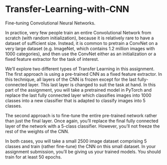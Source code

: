 # Transfer-Learning-with-CNN
Fine-tuning Convolutional Neural Networks.

In practice, very few people train an entire Convolutional Network from scratch (with random initialization), because it is relatively rare to have a dataset of sufficient size. Instead, it is common to pretrain a ConvNet on a very large dataset (e.g. ImageNet, which contains 1.2 million images with 1000 categories), and then use the ConvNet either as an initialization or a fixed feature extractor for the task of interest.

We’ll explore two different types of Transfer Learning in this assignment. The first approach is using a pre-trained CNN as a fixed feature extractor. In this technique, all layers of the CNN is frozen except for the last fully-connected layer. This last layer is changed to suit the task at hand. In this part of the assignment, you will take a pretrained model in PyTorch and replace the last fully connected layer which classifies images into 1000 classes into a new classifier that is adapted to classify images into 5 classes.

The second approach is to fine-tune the entire pre-trained network rather than just the final layer. Once again, you’ll replace the final fully connected layer of the network with a 5-class classifier. However, you’ll not freeze the rest of the weights of the CNN.

In both cases, you will take a small 2500 image dataset comprising 5 classes and train (rather fine-tune) the CNN on this small dataset. In your assignment submission, you’ll be giving us your trained models. You should train for at least 50 epochs.
